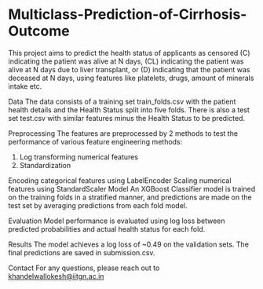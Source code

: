# Multiclass-Prediction-of-Cirrhosis-Outcome

This project aims to predict the health status of applicants as censored (C) indicating the patient was alive at N days, (CL) indicating the patient was alive at N days due to liver transplant, or (D) indicating that the patient was deceased at N days, using features like platelets, drugs, amount of minerals intake etc.

Data
The data consists of a training set train_folds.csv with the patient health details and the Health Status split into five folds. There is also a test set test.csv with similar features minus the  Health Status to be predicted.

Preprocessing
The features are preprocessed by 2 methods to test the performance of various feature engineering methods:

1. Log transforming numerical features
2. Standardization
   
Encoding categorical features using LabelEncoder
Scaling numerical features using StandardScaler
Model
An XGBoost Classifier model is trained on the training folds in a stratified manner, and predictions are made on the test set by averaging predictions from each fold model.

Evaluation
Model performance is evaluated using log loss between predicted probabilities and actual health status for each fold.

Results
The model achieves a log loss of ~0.49 on the validation sets. The final predictions are saved in submission.csv.

Contact
For any questions, please reach out to khandelwallokesh@iitgn.ac.in


